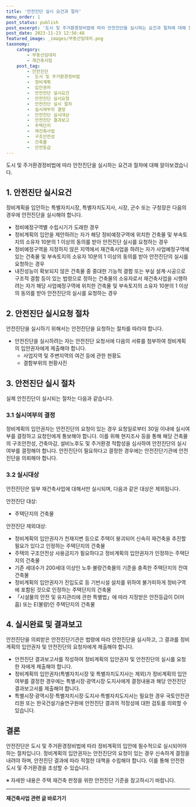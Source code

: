 ```yaml
---
title: '안전진단 실시 요건과 절차'
menu_order: 1
post_status: publish
post_excerpt: '도시 및 주거환경정비법에 따라 안전진단을 실시하는 요건과 절차에 대해 알아보겠습니다.'
post_date: 2023-11-23 12:56:48
featured_image: _images/부동산임대차.png
taxonomy:
    category:
        - 부동산임대차
        - 재건축사업
    post_tag:
        - 안전진단
        -  도시 및 주거환경정비법
        -  정비계획
        -  입안권자
        -  안전진단 실시요건
        -  안전진단 실시요청
        -  안전진단 실시 절차
        -  실시여부의 결정
        -  안전진단 실시대상
        -  안전진단 결과보고
        -  주택단지
        -  재건축사업
        -  구조안전성
        -  건축물
        -  안전등급
---
```



도시 및 주거환경정비법에 따라 안전진단을 실시하는 요건과 절차에 대해 알아보겠습니다.

## 1. 안전진단 실시요건

정비계획을 입안하는 특별자치시장, 특별자치도지사, 시장, 군수 또는 구청장은 다음의 경우에 안전진단을 실시해야 합니다.

- 정비예정구역별 수립시기가 도래한 경우
- 정비계획의 입안을 제안하려는 자가 해당 정비예정구역에 위치한 건축물 및 부속토지의 소유자 10분의 1 이상의 동의를 받아 안전진단 실시를 요청하는 경우
- 정비예정구역을 지정하지 않은 지역에서 재건축사업을 하려는 자가 사업예정구역에 있는 건축물 및 부속토지의 소유자 10분의 1 이상의 동의를 받아 안전진단의 실시를 요청하는 경우
- 내진성능이 확보되지 않은 건축물 중 중대한 기능적 결함 또는 부실 설계·시공으로 구조적 결함 등이 있는 법령으로 정하는 건축물의 소유자로서 재건축사업을 시행하려는 자가 해당 사업예정구역에 위치한 건축물 및 부속토지의 소유자 10분의 1 이상의 동의를 받아 안전진단의 실시를 요청하는 경우

## 2. 안전진단 실시요청 절차

안전진단을 실시하기 위해서는 안전진단을 요청하는 절차를 따라야 합니다.

- 안전진단을 실시하려는 자는 안전진단 요청서에 다음의 서류를 첨부하여 정비계획의 입안권자에게 제출해야 합니다.
    - 사업지역 및 주변지역의 여건 등에 관한 현황도
    - 결함부위의 현황사진

## 3. 안전진단 실시 절차

실제 안전진단이 실시되는 절차는 다음과 같습니다.

### 3.1 실시여부의 결정

정비계획의 입안권자는 안전진단의 요청이 있는 경우 요청일로부터 30일 이내에 실시여부를 결정하고 요청인에게 통보해야 합니다. 이를 위해 현지조사 등을 통해 해당 건축물의 구조안전성, 건축마감, 설비노후도 및 주거환경 적합성을 심사하여 안전진단의 실시 여부를 결정해야 합니다. 안전진단이 필요하다고 결정한 경우에는 안전진단기관에 안전진단을 의뢰해야 합니다.

### 3.2 실시대상

안전진단은 일부 재건축사업에 대해서만 실시되며, 다음과 같은 대상은 제외됩니다.

안전진단 대상:
- 주택단지의 건축물

안전진단 제외대상:
- 정비계획의 입안권자가 천재지변 등으로 주택이 붕괴되어 신속히 재건축을 추진할 필요가 있다고 인정하는 주택단지의 건축물
- 주택의 구조안전상 사용금지가 필요하다고 정비계획의 입안권자가 인정하는 주택단지의 건축물
- 기존 세대수가 200세대 이상인 노후·불량건축물의 기준을 충족한 주택단지의 잔여 건축물
- 정비계획의 입안권자가 진입도로 등 기반시설 설치를 위하여 불가피하게 정비구역에 포함된 것으로 인정하는 주택단지의 건축물
- 「시설물의 안전 및 유지관리에 관한 특별법」에 따라 지정받은 안전등급이 D(미흡) 또는 E(불량)인 주택단지의 건축물

## 4. 실시완료 및 결과보고

안전진단을 의뢰받은 안전진단기관은 법령에 따라 안전진단을 실시하고, 그 결과를 정비계획의 입안권자 및 안전진단의 요청자에게 제출해야 합니다.

- 안전진단 결과보고서를 작성하여 정비계획의 입안권자 및 안전진단의 실시를 요청한 자에게 제출해야 합니다.
- 정비계획의 입안권자(특별자치시장 및 특별자치도지사는 제외)가 정비계획의 입안 여부를 결정한 경우에는 특별시장·광역시장·도지사에게 결정내용과 해당 안전진단 결과보고서를 제출해야 합니다.
- 특별시장·광역시장·특별자치시장·도지사·특별자치도지사는 필요한 경우 국토안전관리원 또는 한국건설기술연구원에 안전진단 결과의 적정성에 대한 검토를 의뢰할 수 있습니다.

## 결론

안전진단은 도시 및 주거환경정비법에 따라 정비계획의 입안에 필수적으로 실시되어야 하는 절차입니다. 정비계획의 입안권자는 안전진단의 요청이 있는 경우 신속하게 결정을 내려야 하며, 안전진단 결과에 따라 적절한 대책을 수립해야 합니다. 이를 통해 안전한 도시 및 주거환경을 조성할 수 있습니다.

※ 자세한 내용은 주택 재건축 판정을 위한 안전진단 기준을 참고하시기 바랍니다.
<!-- wp:separator -->
<hr class="wp-block-separator has-alpha-channel-opacity"/>
<!-- /wp:separator -->

<!-- wp:group {"backgroundColor":"base","layout":{"type":"constrained"}} -->
<div class="wp-block-group has-base-background-color has-background"><!-- wp:paragraph {"align":"center","fontSize":"medium"} -->
<p class="has-text-align-center has-large-font-size"><strong>재건축사업 관련 글 바로가기</strong></p>
<!-- /wp:paragraph -->


<!-- wp:latest-posts
{"categories":[{"id":27267,"count":19,"description":"","link":"https://uknowlaw.com/category/%ec%9e%ac%ea%b1%b4%ec%b6%95%ec%82%ac%ec%97%85/","name":"재건축사업","slug":"재건축사업","taxonomy":"category","parent":0,"meta":[],"_links":{"self":[{"href":"https://uknowlaw.com/wp-json/wp/v2/categories/27267"}],"collection":[{"href":"https://uknowlaw.com/wp-json/wp/v2/categories"}],"about":[{"href":"https://uknowlaw.com/wp-json/wp/v2/taxonomies/category"}],"wp:post_type":[{"href":"https://uknowlaw.com/wp-json/wp/v2/posts?categories=27267"}],"curies":[{"name":"wp","href":"https://api.w.org/{rel}","templated":true}]}}],"postsToShow":100,"excerptLength":28,"postLayout":"grid","columns":2,"featuredImageAlign":"left","featuredImageSizeSlug":"large","fontSize":"small"} /--></div>
<!-- /wp:group -->